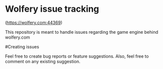 Wolfery issue tracking
======================

(https://wolfery.com:44369)

This repository is meant to handle issues regarding the game engine behind wolfery.com

#Creating issues

Feel free to create bug reports or feature suggestions.
Also, feel free to comment on any existing suggestion.


